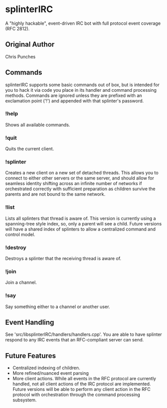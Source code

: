 # splinterIRC

A "highly hackable", event-driven IRC bot with full protocol event coverage (RFC 2812).

## Original Author

Chris Punches

## Commands

splinterIRC supports some basic commands out of box, but is intended for you to hack it via code you place in its handler and command processing methods.  Commands are ignored unless they are prefixed with an exclamation point ('!') and appended with that splinter's password.
 
### !help <password>

Shows all available commands.

### !quit

Quits the current client.

### !splinter 

Creates a new client on a new set of detached threads.  This allows you to connect to either other servers or the same server, and should allow for seamless identity shifting across an infinite number of networks if orchestrated correctly with sufficient preparation as children survive the parents and are not bound to the same network.

### !list

Lists all splinters that thread is aware of.  This version is currently using a spanning-tree style index, so, only a parent will see a child.  Future versions will have a shared index of splinters to allow a centralized command and control model.

### !destroy

Destroys a splinter that the receiving thread is aware of.

### !join

Join a channel.

### !say

Say something either to a channel or another user.

## Event Handling

See 'src/libsplinterIRC/handlers/handlers.cpp'.  You are able to have splinter respond to any IRC events that an RFC-compliant server can send.

## Future Features

- Centralized indexing of children. 
- More refined/nuanced event parsing
- More client actions.  While all events in the RFC protocol are currently handled, not all client actions of the IRC protocol are implemented.  Future versions will be able to perform any client action in the RFC protocol with orchestration through the command processing subsystem.

